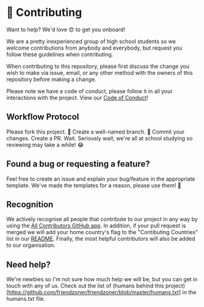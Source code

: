 # 👋 Contributing

Want to help? We'd love 😍 to get you onboard! 

We are a pretty inexperienced group of high school students so we welcome contributions 
from anybody and everybody, but request you follow these guidelines when contributing.

When contributing to this repository, please first discuss the change you wish to make 
via issue, email, or any other method with the owners of this repository before making a change.

Please note we have a code of conduct, please follow it in all your interactions with 
the project. View our [Code of Conduct](https://github.com/friendzoner/friendzoner/blob/master/CODE_OF_CONDUCT.md)!

## Workflow Protocol

Please fork this project. 🍴
Create a well-named branch. 🎋
Commit your changes.
Create a PR.
Wait. Seriously wait, we're all at school studying so reviewing may take a while! 😂

## Found a bug or requesting a feature?

Feel free to create an issue and explain your bug/feature in the appropriate template. 
We've made the templates for a reason, please use them! 🙏

## Recognition

We actively recognise all people that contribute to our project in any way by using 
the [All Contributors GitHub app](https://allcontributors.org/). In addition, if your
pull request is merged we will add your home country's flag to the "Contibuting Countries" 
list in our [README](https://github.com/friendzoner/friendzoner/blob/master/README.md).
Finally, the most helpful contributors will also be added to our organisation.

## Need help?

We're newbies so I'm not sure how much help we will be,  but you can get in touch with any of us.
Check out the list of (humans behind this project)[https://github.com/friendzoner/friendzoner/blob/master/humans.txt] in the humans.txt file.
